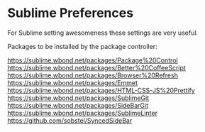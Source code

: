 Sublime Preferences
====================

For Sublime setting awesomeness these settings are very useful.

Packages to be installed by the package controller: 

https://sublime.wbond.net/packages/Package%20Control
https://sublime.wbond.net/packages/Better%20CoffeeScript
https://sublime.wbond.net/packages/Browser%20Refresh
https://sublime.wbond.net/packages/Emmet
https://sublime.wbond.net/packages/HTML-CSS-JS%20Prettify
https://sublime.wbond.net/packages/SublimeGit
https://sublime.wbond.net/packages/SideBarGit
https://sublime.wbond.net/packages/SublimeLinter
https://github.com/sobstel/SyncedSideBar




